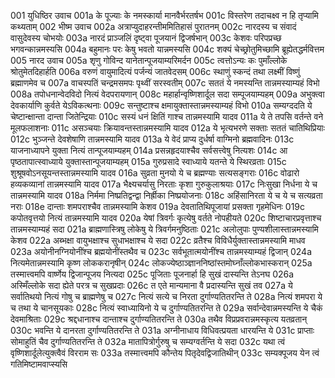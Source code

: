 001	युधिष्ठिर उवाच
001a	के पूज्याः के नमस्कार्या मानवैर्भरतर्षभ
001c	विस्तरेण तदाचक्ष्व न हि तृप्यामि कथ्यताम्
002	भीष्म उवाच
002a	अत्राप्युदाहरन्तीममितिहासं पुरातनम्
002c	नारदस्य च संवादं वासुदेवस्य चोभयोः
003a	नारदं प्राञ्जलिं दृष्ट्वा पूजयानं द्विजर्षभान्
003c	केशवः परिपप्रच्छ भगवन्कान्नमस्यसि
004a	बहुमानः परः केषु भवतो यान्नमस्यसि
004c	शक्यं चेच्छ्रोतुमिच्छामि ब्रूह्येतद्धर्मवित्तम
005	नारद उवाच
005a	शृणु गोविन्द यानेतान्पूजयाम्यरिमर्दन
005c	त्वत्तोऽन्यः कः पुमाँल्लोके श्रोतुमेतदिहार्हति
006a	वरुणं वायुमादित्यं पर्जन्यं जातवेदसम्
006c	स्थाणुं स्कन्दं तथा लक्ष्मीं विष्णुं ब्रह्माणमेव च
007a	वाचस्पतिं चन्द्रमसमपः पृथ्वीं सरस्वतीम्
007c	सततं ये नमस्यन्ति तान्नमस्याम्यहं विभो
008a	तपोधनान्वेदविदो नित्यं वेदपरायणान्
008c	महार्हान्वृष्णिशार्दूल सदा सम्पूजयाम्यहम्
009a	अभुक्त्वा देवकार्याणि कुर्वते येऽविकत्थनाः
009c	सन्तुष्टाश्च क्षमायुक्तास्तान्नमस्याम्यहं विभो
010a	सम्यग्ददति ये चेष्टान्क्षान्ता दान्ता जितेन्द्रियाः
010c	सस्यं धनं क्षितिं गाश्च तान्नमस्यामि यादव
011a	ये ते तपसि वर्तन्ते वने मूलफलाशनाः
011c	असञ्चयाः क्रियावन्तस्तान्नमस्यामि यादव
012a	ये भृत्यभरणे सक्ताः सततं चातिथिप्रियाः
012c	भुञ्जन्ते देवशेषाणि तान्नमस्यामि यादव
013a	ये वेदं प्राप्य दुर्धर्षा वाग्मिनो ब्रह्मवादिनः
013c	याजनाध्यापने युक्ता नित्यं तान्पूजयाम्यहम्
014a	प्रसन्नहृदयाश्चैव सर्वसत्त्वेषु नित्यशः
014c	आ पृष्ठतापात्स्वाध्याये युक्तास्तान्पूजयाम्यहम्
015a	गुरुप्रसादे स्वाध्याये यतन्ते ये स्थिरव्रताः
015c	शुश्रूषवोऽनसूयन्तस्तान्नमस्यामि यादव
016a	सुव्रता मुनयो ये च ब्रह्मण्याः सत्यसङ्गराः
016c	वोढारो हव्यकव्यानां तान्नमस्यामि यादव
017a	भैक्ष्यचर्यासु निरताः कृशा गुरुकुलाश्रयाः
017c	निःसुखा निर्धना ये च तान्नमस्यामि यादव
018a	निर्ममा निष्प्रतिद्वन्द्वा निर्ह्रीका निष्प्रयोजनाः
018c	अहिंसानिरता ये च ये च सत्यव्रता नराः
018e	दान्ताः शमपराश्चैव तान्नमस्यामि केशव
019a	देवतातिथिपूजायां प्रसक्ता गृहमेधिनः
019c	कपोतवृत्तयो नित्यं तान्नमस्यामि यादव
020a	येषां त्रिवर्गः कृत्येषु वर्तते नोपहीयते
020c	शिष्टाचारप्रवृत्ताश्च तान्नमस्याम्यहं सदा
021a	ब्राह्मणास्त्रिषु लोकेषु ये त्रिवर्गमनुष्ठिताः
021c	अलोलुपाः पुण्यशीलास्तान्नमस्यामि केशव
022a	अब्भक्षा वायुभक्षाश्च सुधाभक्षाश्च ये सदा
022c	व्रतैश्च विविधैर्युक्तास्तान्नमस्यामि माधव
023a	अयोनीनग्नियोनींश्च ब्रह्मयोनींस्तथैव च
023c	सर्वभूतात्मयोनींश्च तान्नमस्याम्यहं द्विजान्
024a	नित्यमेतान्नमस्यामि कृष्ण लोककरानृषीन्
024c	लोकज्येष्ठाञ्ज्ञाननिष्ठांस्तमोघ्नाँल्लोकभास्करान्
025a	तस्मात्त्वमपि वार्ष्णेय द्विजान्पूजय नित्यदा
025c	पूजिताः पूजनार्हा हि सुखं दास्यन्ति तेऽनघ
026a	अस्मिँल्लोके सदा ह्येते परत्र च सुखप्रदाः
026c	त एते मान्यमाना वै प्रदास्यन्ति सुखं तव
027a	ये सर्वातिथयो नित्यं गोषु च ब्राह्मणेषु च
027c	नित्यं सत्ये च निरता दुर्गाण्यतितरन्ति ते
028a	नित्यं शमपरा ये च तथा ये चानसूयकाः
028c	नित्यं स्वाध्यायिनो ये च दुर्गाण्यतितरन्ति ते
029a	सर्वान्देवान्नमस्यन्ति ये चैकं देवमाश्रिताः
029c	श्रद्दधानाश्च दान्ताश्च दुर्गाण्यतितरन्ति ते
030a	तथैव विप्रप्रवरान्नमस्कृत्य यतव्रतान्
030c	भवन्ति ये दानरता दुर्गाण्यतितरन्ति ते
031a	अग्नीनाधाय विधिवत्प्रयता धारयन्ति ये
031c	प्राप्ताः सोमाहुतिं चैव दुर्गाण्यतितरन्ति ते
032a	मातापित्रोर्गुरुषु च सम्यग्वर्तन्ति ये सदा
032c	यथा त्वं वृष्णिशार्दूलेत्युक्त्वैवं विरराम सः
033a	तस्मात्त्वमपि कौन्तेय पितृदेवद्विजातिथीन्
033c	सम्यक्पूजय येन त्वं गतिमिष्टामवाप्स्यसि
